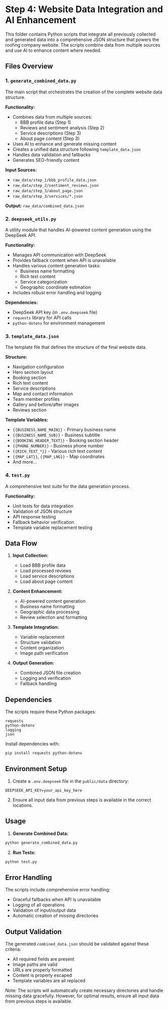 # Step 4: Website Data Integration and AI Enhancement

This folder contains Python scripts that integrate all previously collected and generated data into a comprehensive JSON structure that powers the roofing company website. The scripts combine data from multiple sources and use AI to enhance content where needed.

## Files Overview

### 1. `generate_combined_data.py`

The main script that orchestrates the creation of the complete website data structure.

**Functionality:**
- Combines data from multiple sources:
  - BBB profile data (Step 1)
  - Reviews and sentiment analysis (Step 2)
  - Service descriptions (Step 3)
  - About page content (Step 3)
- Uses AI to enhance and generate missing content
- Creates a unified data structure following `template_data.json`
- Handles data validation and fallbacks
- Generates SEO-friendly content

**Input Sources:**
- `raw_data/step_1/bbb_profile_data.json`
- `raw_data/step_2/sentiment_reviews.json`
- `raw_data/step_3/about_page.json`
- `raw_data/step_3/services/*.json`

**Output:** `raw_data/combined_data.json`

### 2. `deepseek_utils.py`

A utility module that handles AI-powered content generation using the DeepSeek API.

**Functionality:**
- Manages API communication with DeepSeek
- Provides fallback content when API is unavailable
- Handles various content generation tasks:
  - Business name formatting
  - Rich text content
  - Service categorization
  - Geographic coordinate estimation
- Includes robust error handling and logging

**Dependencies:**
- DeepSeek API key (in `.env.deepseek` file)
- `requests` library for API calls
- `python-dotenv` for environment management

### 3. `template_data.json`

The template file that defines the structure of the final website data.

**Structure:**
- Navigation configuration
- Hero section layout
- Booking section
- Rich text content
- Service descriptions
- Map and contact information
- Team member profiles
- Gallery and before/after images
- Reviews section

**Template Variables:**
- `{{BUSINESS_NAME_MAIN}}` - Primary business name
- `{{BUSINESS_NAME_SUB}}` - Business subtitle
- `{{BOOKING_HEADER_TEXT}}` - Booking section header
- `{{PHONE_NUMBER}}` - Business phone number
- `{{RICH_TEXT_*}}` - Various rich text content
- `{{MAP_LAT}}`, `{{MAP_LNG}}` - Map coordinates
- And more...

### 4. `test.py`

A comprehensive test suite for the data generation process.

**Functionality:**
- Unit tests for data integration
- Validation of JSON structure
- API response testing
- Fallback behavior verification
- Template variable replacement testing

## Data Flow

1. **Input Collection:**
   - Load BBB profile data
   - Load processed reviews
   - Load service descriptions
   - Load about page content

2. **Content Enhancement:**
   - AI-powered content generation
   - Business name formatting
   - Geographic data processing
   - Review selection and formatting

3. **Template Integration:**
   - Variable replacement
   - Structure validation
   - Content organization
   - Image path verification

4. **Output Generation:**
   - Combined JSON file creation
   - Logging and verification
   - Fallback handling

## Dependencies

The scripts require these Python packages:
```
requests
python-dotenv
logging
json
```

Install dependencies with:
```bash
pip install requests python-dotenv
```

## Environment Setup

1. Create a `.env.deepseek` file in the `public/data` directory:
```
DEEPSEEK_API_KEY=your_api_key_here
```

2. Ensure all input data from previous steps is available in the correct locations.

## Usage

1. **Generate Combined Data:**
```bash
python generate_combined_data.py
```

2. **Run Tests:**
```bash
python test.py
```

## Error Handling

The scripts include comprehensive error handling:
- Graceful fallbacks when API is unavailable
- Logging of all operations
- Validation of input/output data
- Automatic creation of missing directories

## Output Validation

The generated `combined_data.json` should be validated against these criteria:
- All required fields are present
- Image paths are valid
- URLs are properly formatted
- Content is properly escaped
- Template variables are all replaced

Note: The scripts will automatically create necessary directories and handle missing data gracefully. However, for optimal results, ensure all input data from previous steps is available. 